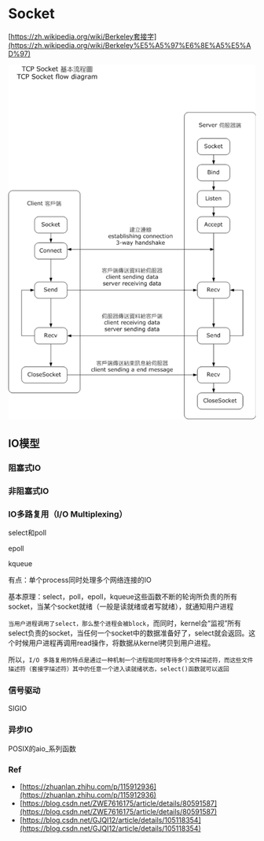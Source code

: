 # Socket
[https://zh.wikipedia.org/wiki/Berkeley套接字](https://zh.wikipedia.org/wiki/Berkeley%E5%A5%97%E6%8E%A5%E5%AD%97)

![socket-flow](images/socket-flow.png)

## IO模型

### 阻塞式IO

### 非阻塞式IO

### IO多路复用（I/O Multiplexing）

select和poll

epoll

kqueue

有点：单个process同时处理多个网络连接的IO

基本原理：select，poll，epoll，kqueue这些函数不断的轮询所负责的所有socket，当某个socket就绪（一般是读就绪或者写就绪），就通知用户进程

`当用户进程调用了select，那么整个进程会被block`，而同时，kernel会“监视”所有select负责的socket，当任何一个socket中的数据准备好了，select就会返回。这个时候用户进程再调用read操作，将数据从kernel拷贝到用户进程。

所以，`I/O 多路复用的特点是通过一种机制一个进程能同时等待多个文件描述符，而这些文件描述符（套接字描述符）其中的任意一个进入读就绪状态，select()函数就可以返回`

### 信号驱动

SIGIO

### 异步IO

POSIX的aio_系列函数

### Ref
- [https://zhuanlan.zhihu.com/p/115912936](https://zhuanlan.zhihu.com/p/115912936)
- [https://blog.csdn.net/ZWE7616175/article/details/80591587](https://blog.csdn.net/ZWE7616175/article/details/80591587)
- [https://blog.csdn.net/GJQI12/article/details/105118354](https://blog.csdn.net/GJQI12/article/details/105118354)
